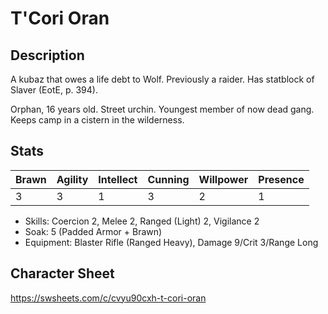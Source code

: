 # T'Cori Oran

## Description
A kubaz that owes a life debt to Wolf. Previously a raider. Has statblock of Slaver (EotE, p. 394).

Orphan, 16 years old. Street urchin. Youngest member of now dead gang. Keeps camp in a cistern in the wilderness.

## Stats
|Brawn|Agility|Intellect|Cunning|Willpower|Presence
|-----|-------|---------|-------|---------|--------
|3|3|1|3|2|1

* Skills: Coercion 2, Melee 2, Ranged (Light) 2,  Vigilance 2
* Soak: 5 (Padded Armor + Brawn)
* Equipment: Blaster Rifle (Ranged Heavy), Damage 9/Crit 3/Range Long

## Character Sheet
https://swsheets.com/c/cvyu90cxh-t-cori-oran
